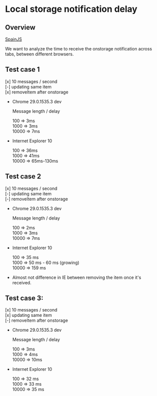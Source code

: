 Local storage notification delay
================================

Overview
--------
[SpainJS](http://spainjs.org/)

We want to analyze the time to receive the onstorage notification across tabs, between different browsers.


Test case 1
-----------

[x] 10 messages / second  
[-] updating same item  
[x] removeItem after onstorage

- Chrome 29.0.1535.3 dev

  Message length / delay

  100 => 3ms  
  1000 => 3ms  
  10000 => 7ms  
  
- Internet Explorer 10

  100 => 36ms  
  1000 => 41ms  
  10000 => 65ms-130ms  

Test case 2
-----------

[x] 10 messages / second  
[-] updating same item  
[-] removeItem after onstorage  

- Chrome 29.0.1535.3 dev

  Message length / delay
  
  100 => 2ms  
  1000 => 3ms  
  10000 => 7ms  

- Internet Explorer 10

  100 =>  35 ms  
  1000 => 50 ms - 60 ms (growing)  
  10000 => 159 ms
  
* Almost not difference in IE between removing the item once it's received.


Test case 3:
------------

[x] 10 messages / second    
[x] updating same item  
[-] removeItem after onstorage

- Chrome 29.0.1535.3 dev

  Message length / delay
  
  100 => 3ms  
  1000 => 4ms  
  10000 => 10ms  

- Internet Explorer 10

  100 => 32 ms  
  1000 => 33 ms  
  10000 => 35 ms  
